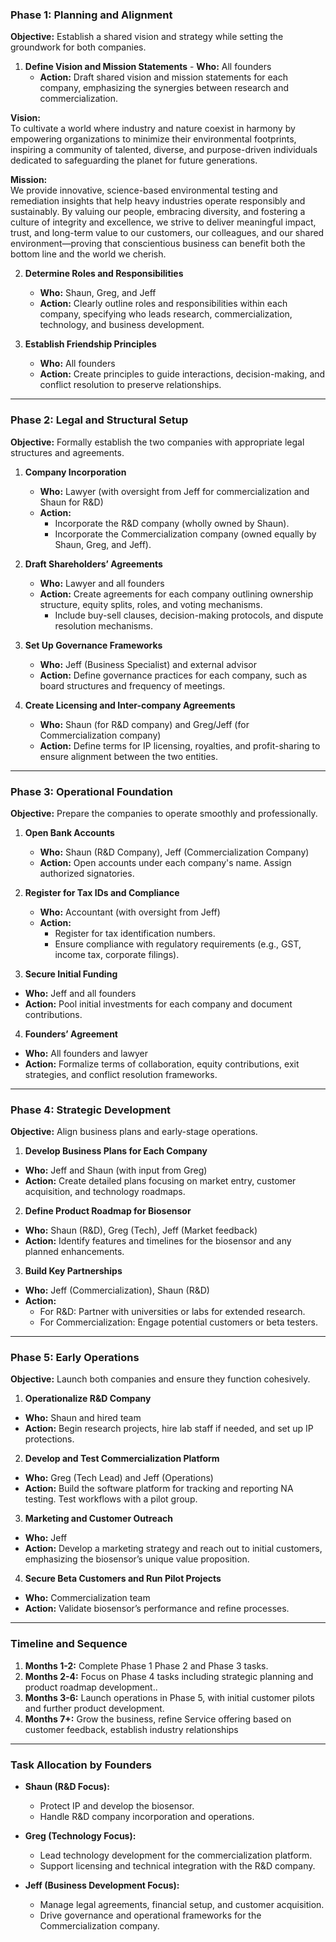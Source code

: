 ### Phase 1: Planning and Alignment

**Objective:** Establish a shared vision and strategy while setting the groundwork for both companies.

1. **Define Vision and Mission Statements**
        - **Who:** All founders
    - **Action:** Draft shared vision and mission statements for each company, emphasizing the synergies between research and commercialization.

**Vision:**  
To cultivate a world where industry and nature coexist in harmony by empowering organizations to minimize their environmental footprints, inspiring a community of talented, diverse, and purpose-driven individuals dedicated to safeguarding the planet for future generations.

**Mission:**  
We provide innovative, science-based environmental testing and remediation insights that help heavy industries operate responsibly and sustainably. By valuing our people, embracing diversity, and fostering a culture of integrity and excellence, we strive to deliver meaningful impact, trust, and long-term value to our customers, our colleagues, and our shared environment—proving that conscientious business can benefit both the bottom line and the world we cherish.

    
2. **Determine Roles and Responsibilities**    
    - **Who:** Shaun, Greg, and Jeff
    - **Action:** Clearly outline roles and responsibilities within each company, specifying who leads research, commercialization, technology, and business development.



3. **Establish Friendship Principles**    
    - **Who:** All founders
    - **Action:** Create principles to guide interactions, decision-making, and conflict resolution to preserve relationships.

---

### Phase 2: Legal and Structural Setup

**Objective:** Formally establish the two companies with appropriate legal structures and agreements.

1. **Company Incorporation**
    - **Who:** Lawyer (with oversight from Jeff for commercialization and Shaun for R&D)
    - **Action:**
        - Incorporate the R&D company (wholly owned by Shaun).
        - Incorporate the Commercialization company (owned equally by Shaun, Greg, and Jeff).
        
2. **Draft Shareholders’ Agreements**    
    - **Who:** Lawyer and all founders
    - **Action:** Create agreements for each company outlining ownership structure, equity splits, roles, and voting mechanisms.
        - Include buy-sell clauses, decision-making protocols, and dispute resolution mechanisms.
        
3. **Set Up Governance Frameworks**    
    - **Who:** Jeff (Business Specialist) and external advisor
    - **Action:** Define governance practices for each company, such as board structures and frequency of meetings.
    
4. **Create Licensing and Inter-company Agreements**    
    - **Who:** Shaun (for R&D company) and Greg/Jeff (for Commercialization company)
    - **Action:** Define terms for IP licensing, royalties, and profit-sharing to ensure alignment between the two entities.

---

### Phase 3: Operational Foundation

**Objective:** Prepare the companies to operate smoothly and professionally.

1. **Open Bank Accounts**    
    - **Who:** Shaun (R&D Company), Jeff (Commercialization Company)
    - **Action:** Open accounts under each company's name. Assign authorized signatories.
    
2. **Register for Tax IDs and Compliance**    
    - **Who:** Accountant (with oversight from Jeff)
    - **Action:**
        - Register for tax identification numbers.
        - Ensure compliance with regulatory requirements (e.g., GST, income tax, corporate filings).
        
3. **Secure Initial Funding**
- **Who:** Jeff and all founders
- **Action:** Pool initial investments for each company and document contributions.

4. **Founders’ Agreement**
- **Who:** All founders and lawyer
- **Action:** Formalize terms of collaboration, equity contributions, exit strategies, and conflict resolution frameworks.

---

### Phase 4: Strategic Development

**Objective:** Align business plans and early-stage operations.

1. **Develop Business Plans for Each Company**
- **Who:** Jeff and Shaun (with input from Greg)
- **Action:** Create detailed plans focusing on market entry, customer acquisition, and technology roadmaps.

2. **Define Product Roadmap for Biosensor**
- **Who:** Shaun (R&D), Greg (Tech), Jeff (Market feedback)
- **Action:** Identify features and timelines for the biosensor and any planned enhancements.

3. **Build Key Partnerships**
- **Who:** Jeff (Commercialization), Shaun (R&D)
- **Action:**
    - For R&D: Partner with universities or labs for extended research.
    - For Commercialization: Engage potential customers or beta testers.

---

### Phase 5: Early Operations

**Objective:** Launch both companies and ensure they function cohesively.

1. **Operationalize R&D Company**
- **Who:** Shaun and hired team
- **Action:** Begin research projects, hire lab staff if needed, and set up IP protections.

2. **Develop and Test Commercialization Platform**
- **Who:** Greg (Tech Lead) and Jeff (Operations)
- **Action:** Build the software platform for tracking and reporting NA testing. Test workflows with a pilot group.

3. **Marketing and Customer Outreach**
- **Who:** Jeff
- **Action:** Develop a marketing strategy and reach out to initial customers, emphasizing the biosensor’s unique value proposition.

4. **Secure Beta Customers and Run Pilot Projects**
- **Who:** Commercialization team
- **Action:** Validate biosensor’s performance and refine processes.

---

### Timeline and Sequence

1. **Months 1-2:** Complete Phase 1 Phase 2 and Phase 3 tasks.
2. **Months 2-4:** Focus on Phase 4 tasks including strategic planning and product roadmap development..
3. **Months 3-6:** Launch operations in Phase 5, with initial customer pilots and further product development.
4. **Months 7+:** Grow the business, refine Service offering based on customer feedback, establish industry relationships 

---

### Task Allocation by Founders

- **Shaun (R&D Focus):**
    - Protect IP and develop the biosensor.
    - Handle R&D company incorporation and operations.
    
- **Greg (Technology Focus):**
    - Lead technology development for the commercialization platform.
    - Support licensing and technical integration with the R&D company.
    
- **Jeff (Business Development Focus):**    
    - Manage legal agreements, financial setup, and customer acquisition.
    - Drive governance and operational frameworks for the Commercialization company.






